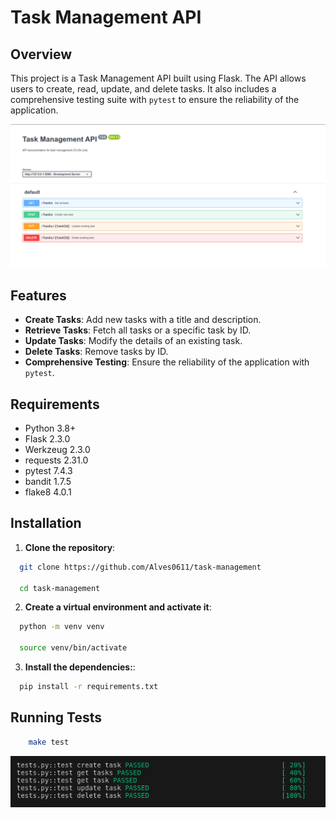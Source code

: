 # Task Management API

## Overview

This project is a Task Management API built using Flask. The API allows users to create, read, update, and delete tasks. It also includes a comprehensive testing suite with `pytest` to ensure the reliability of the application.

![](/images/swagger.png)

## Features

- **Create Tasks**: Add new tasks with a title and description.
- **Retrieve Tasks**: Fetch all tasks or a specific task by ID.
- **Update Tasks**: Modify the details of an existing task.
- **Delete Tasks**: Remove tasks by ID.
- **Comprehensive Testing**: Ensure the reliability of the application with `pytest`.

## Requirements

- Python 3.8+
- Flask 2.3.0
- Werkzeug 2.3.0
- requests 2.31.0
- pytest 7.4.3
- bandit 1.7.5
- flake8 4.0.1

## Installation

1. **Clone the repository**:
```bash
  git clone https://github.com/Alves0611/task-management

  cd task-management
```

2. **Create a virtual environment and activate it**:

```bash
  python -m venv venv

  source venv/bin/activate
```

3. **Install the dependencies:**:

```bash
  pip install -r requirements.txt
```

## Running Tests
```bash
    make test
```


![](/images/pytest.png)
